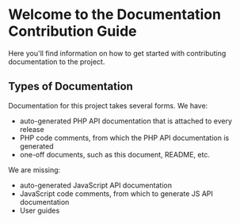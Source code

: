 # Welcome to the Documentation Contribution Guide
Here you'll find information on how to get started with contributing documentation to the project.  

## Types of Documentation
Documentation for this project takes several forms. We have:
- auto-generated PHP API documentation that is attached to every release
- PHP code comments, from which the PHP API documentation is generated
- one-off documents, such as this document, README, etc.

We are missing:
- auto-generated JavaScript API documentation
- JavaScript code comments, from which to generate JS API documentation
- User guides
